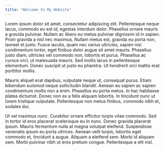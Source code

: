 ```yaml
---
title: "Welcome to My Website"
---
```


Lorem ipsum dolor sit amet, consectetur adipiscing elit. Pellentesque neque lacus, commodo eu est id, egestas interdum dolor. Phasellus ornare mauris a gravida pulvinar. Nullam ac libero eu metus pulvinar dignissim id in sapien. Proin gravida a nisl nec maximus. Nullam metus est, gravida eu porta non, laoreet et justo. Fusce iaculis, quam nec varius ultricies, sapien nisi condimentum tortor, eget finibus dolor augue sit amet mauris. Phasellus justo diam, ultricies vel commodo non, lobortis et purus. Phasellus ac cursus orci, ut malesuada mauris. Sed mollis lacus in pellentesque elementum. Donec suscipit ut justo eu pharetra. Ut hendrerit orci mattis erat porttitor mollis.

Mauris aliquet erat dapibus, vulputate neque ut, consequat purus. Etiam bibendum euismod neque sollicitudin blandit. Aenean eu sapien ac sapien condimentum mollis non a enim. Phasellus eu porta metus. In hac habitasse platea dictumst. Donec non ex a felis aliquam lobortis. In tincidunt nunc ut lorem tristique vulputate. Pellentesque non metus finibus, commodo nibh et, sodales dui.

Ut vel maximus nunc. Curabitur ornare efficitur turpis vitae commodo. Sed in tortor id eros placerat scelerisque eu in nunc. Donec gravida placerat ipsum. Mauris fermentum nulla at magna volutpat eleifend. Suspendisse venenatis ipsum eu porta ultrices. Aenean velit turpis, lobortis eget commodo et, tincidunt a augue. Aliquam a eleifend sem. Morbi id aliquam sem. Morbi pulvinar nibh ut eros pretium congue. Pellentesque a elit nisl.
